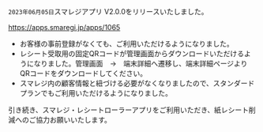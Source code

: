 `2023年06月05日`スマレジアプリ V2.0.0をリリースいたしました。

https://apps.smaregi.jp/apps/1065

- お客様の事前登録がなくても、ご利用いただけるようになりました。
- レシート受取用の固定QRコードが管理画面からダウンロードいただけるようになりました。管理画面　→　端末詳細へ遷移し、端末詳細ページよりQRコードをダウンロードしてください。
- スマレジ内の顧客情報と紐づける必要がなくなりましたので、スタンダードプランでもご利用いただけるようになりました。

引き続き、スマレジ・レシートローラーアプリをご利用いただき、紙レシート削減へのご協力お願いいたします。

